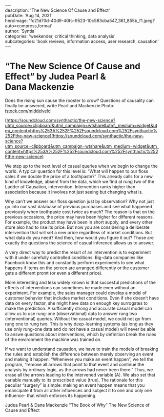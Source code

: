 \---  
description: 'The New Science Of Cause and Effect'  
pubDate: 'Aug 14, 2021'  
heroImage: 'fc21d70d-40d9-40fc-9523-10c583cba547_361_855b_f1.jpeg?auto=compress,format'  
author: 'Syntia'  
categories: 'weekender, critical thinking, data analysis'  
subcategories: 'book reviews, information access, user research, causation'  
\---  

# **“The New Science Of Cause and Effect” by Judea Pearl & Dana Mackenzie**

Does the rising sun cause the rooster to crow? Questions of causality can finally be answered, write Pearl and Mackenzie.Photo: [istock.com/middelveld](//istock.com/middelveld)

[https://soundcloud.com/synthactic/the-new-science?utm\_source=clipboard&utm\_campaign=wtshare&utm\_medium=widget&utm\_content=https%253A%252F%252Fsoundcloud.com%252Fsynthactic%252Fthe-new-science](https://soundcloud.com/synthactic/the-new-science?utm_source=clipboard&utm_campaign=wtshare&utm_medium=widget&utm_content=https%253A%252F%252Fsoundcloud.com%252Fsynthactic%252Fthe-new-science)

We step up to the next level of casual queries when we begin to change the world. A typical question for this level is: “What will happen to our floss sales if we double the price of a toothpaste?” This already calls for a new kind of knowledge, absent from the data, which we find at rung two of the Ladder of Causation, intervention. Intervention ranks higher than association because it involves not just seeing but changing what is. 

Why can’t we answer our floss question just by observation? Why not just go into our vast database of previous purchases and see what happened previously when toothpaste cost twice as much? The reason is that on the previous occasions, the price may have been higher for different reasons. For example, the product may have been in short supply, and every other store also had to rise its price. But now you are considering a deliberate intervention that will set a new price regardless of market conditions. But what data do you need? And then, how would you figure it out? Those are exactly the questions the science of casual inference allows us to answer.

A very direct way to predict the result of an intervention is to experiment with it under carefully controlled conditions. Big-data companies like Facebook know this and constantly perform experiments to see what happens if items on the screen are arranged differently or the customer gets a different promt (or even a different price).

More interesting and less widely known is that succesful predictions of the effects of interventions can sometimes be made even without an experiment. For example, the sales manager could develop a model of customer behavior that includes market conditions. Even if she doesn’t have data on every factor, she might have data on enough key surrogates to make the prediction. A sufficiently strong and accurate casual model can allow us to use rung-one (observational) data to answer rung two (interventional) queries. Without the casual model, we could not go from rung one to rung two. This is why deep-learning systems (as long as they use only rung-one data and do not have a casual model) will never be able to answe questions about interventions, which by definition break the rules of the environment the machine was trained on. 

If we want to understand causation, we have to train the models of breaking the rules and establish the difference between merely observing an event and making it happen. “Whenever you make an event happen”, we tell the program, “remove all arrows that point to that event and continue the analysis by ordinary logic, as the arrows had never been there.” Thus, we erase all the arrows leading to the intervened variable (A). We also set that variable manually to its prescribed value (true). The rationale for this peculiar “surgery” is simple: making an event happen means that you emancipate it from all other influences and subject it to one and only one influence- that which enforces its happening. 

Judea Pearl & Dana Mackenzie “The Book of Why” The New Science of Cause and Effect